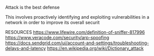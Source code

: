 Attack is the best defense

This involves proactively identifying and exploiting vulnerabilities in a network in order to improve its overall securit

RESOURCES
https://www.lifewire.com/definition-of-sniffer-817996
https://www.veracode.com/security/arp-spoofing
https://docs.sendgrid.com/ui/account-and-settings/troubleshooting-delays-and-latency
https://en.wikipedia.org/wiki/Dictionary_attack
